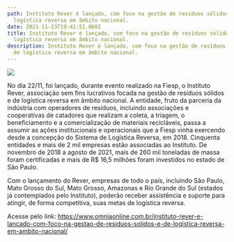 ```yaml
---
path: Instituto Rever é lançado, com foco na gestão de resíduos sólidos e de
  logística reversa em âmbito nacional.
date: 2021-11-23T19:41:51.060Z
title: Instituto Rever é lançado, com foco na gestão de resíduos sólidos e de
  logística reversa em âmbito nacional.
description: Instituto Rever é lançado, com foco na gestão de resíduos sólidos e
  de logística reversa em âmbito nacional.
---
```

<!--StartFragment-->

![](https://www.omniaonline.com.br/wp-content/uploads/2021/11/Site-3-25.png)

No dia 22/11, foi lançado, durante evento realizado na Fiesp, o Instituto Rever, associação sem fins lucrativos focada na gestão de resíduos sólidos e de logística reversa em âmbito nacional. A entidade, fruto da parceria da indústria com operadores de resíduos, incluindo associações e cooperativas de catadores que realizam a coleta, a triagem, o beneficiamento e a comercialização de materiais recicláveis, passa a assumir as ações institucionais e operacionais que a Fiesp vinha exercendo desde a concepção do Sistema de Logística Reversa, em 2018. Cinquenta entidades e mais de 2 mil empresas estão associadas ao Instituto. De novembro de 2018 a agosto de 2021, mais de 260 mil toneladas de massa foram certificadas e mais de R$ 16,5 milhões foram investidos no estado de São Paulo.

Com o lançamento do Rever, empresas de todo o país, incluindo São Paulo, Mato Grosso do Sul, Mato Grosso, Amazonas e Rio Grande do Sul (estados já contemplados pelo Instituto), poderão receber assistência e suporte para atingir, de forma competitiva, suas metas de logística reversa.

Acesse pelo link: https://www.omniaonline.com.br/instituto-rever-e-lancado-com-foco-na-gestao-de-residuos-solidos-e-de-logistica-reversa-em-ambito-nacional/

<!--EndFragment-->